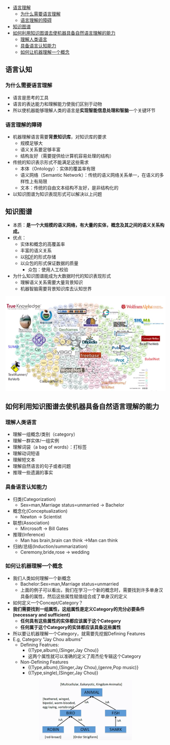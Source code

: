 <!-- TOC -->
- [语言理解](#语言理解)
  - [为什么需要语言理解](#为什么需要语言理解)
  - [语言理解的障碍](#语言理解的障碍)
- [知识图谱](#知识图谱)
- [如何利用知识图谱去使机器具备自然语言理解的能力](#如何利用知识图谱去使机器具备自然语言理解的能力)
  - [理解人类语言](#理解人类语言)
  - [具备语言认知能力](#具备语言认知能力)
  - [如何让机器理解一个概念](#如何让机器理解一个概念)
<!-- /TOC-->

## 语言认知
### 为什么需要语言理解
- 语言是思考的工具
- 语言的表达能力和理解能力使我们区别于动物
- 所以使机器能够理解人类的语言是**实现智能信息处理和智脑**一个关键环节

### 语言理解的障碍
- 机器理解语言需要**背景知识库**，对知识库的要求
  - 规模足够大
  - 语义关系要足够丰富
  - 结构友好（需要提供给计算机容易处理的结构）
- 传统的知识表示形式不能满足这些需求
  - 本体（Ontology）：实体的覆盖率有限
  - 语义网络（Semantic Network）：传统的语义网络关系单一，在语义的多样性上有局限
  - 文本：传统的自由文本结构不友好，是非结构化的
- 以知识图谱为知识表现形式可以解决以上问题

## 知识图谱
  - 本质：**是一个大规模的语义网络，有大量的实体，概念及其之间的语义关系构成。**
  - 优点：
      - 实体和概念的高覆盖率
      - 丰富的语义关系
      - 以[RDF](https://www.jianshu.com/p/5a9135b6f017)的形式存储
      - 以众包的形式保证数据的质量
          - 众包：使用人工校验
  - 为什么知识图谱能成为大数据时代的知识表现形式
      - 理解语义关系需要大量背景知识
      - 机器智脑需要背景知识库去认知世界
      
   <div align="center"><img src="./picture/知识图谱.png" height="" /></div>

## 如何利用知识图谱去使机器具备自然语言理解的能力
### 理解人类语言
  - 理解一组概念/类别（category）
  - 理解一群实体/一组实例
  - 理解词袋（a bag of words）：打标签
  - 理解动词短语
  - 理解短文本
  - 理解自然语言的句子或者问题
  - 推理一些遗漏的事实
  
 ### 具备语言认知能力
  - 归类(Categorization)
    - Sex=man,Marriage status=unmarried  -> Bachelor
  - 概念化(Conceptualization)
    - Newton -> Scientist
  - 联想(Association)
    - Mircrosoft -> Bill Gates
  - 推理(Inference)
    - Man has brain,brain can think ->Man can think
  - 归纳/总结(Induction/summarization)
    - Ceremony,bride,rose -> wedding
   
  ### 如何让机器理解一个概念
  - 我们人类如何理解一个新概念
    - Bachelor:Sex=man,Marriage status=unmarried
    - 上面的例子可以看出，我们在学习一个新的概念时，需要找到许多单身汉具备的属性，然后这些属性赋值组合成了单身汉的定义
  - 如何定义一个Concept/Category？
  - **我们需要找到一组属性，这组属性是定义Category的充分必要条件(necessary and sufficient)**
    - **任何具有这些属性的实体都应该属于这个Category**
    - **任何属于这个Category的实体都应该具备这些属性**
  - 所以要让机器理解一个Category，就需要先挖掘Defining Features
  - E.g, Category "Jay Chou albums"
    - Defining Featrues:
      - {(Type,album),(Singer,Jay Chou)}
      - 这两个属性就可以准确的定义了周杰伦专辑这个Category
    - Non-Defining Features
      - {(Type,album),(Singer,Jay Chou),(genre,Pop music)}
      - {(Type,single),(Singer,Jay Chou)}
      
  <div align="center"><img src="./picture/语义记忆.png" height="" /></div>
  
   
